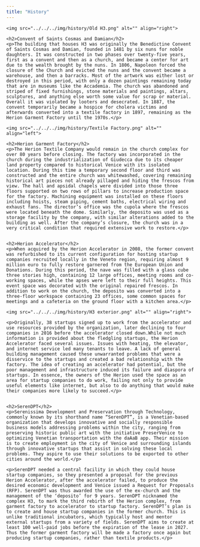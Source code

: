 ```yaml
---
title: "History"
---
```


<div id="history">

    <img src="../../../img/history/Old H3.png" alt="" align="right">

    <h2>Convent of Saints Cosmas and Damian</h2>
    <p>The building that houses H3 was originally the Benedictine Convent of Saints Cosmas and Damian, founded in 1481 by six nuns for noble daughters. It was constructed in two phases over twenty-five years, first as a convent and then as a church, and became a center for art due to the wealth brought by the nuns. In 1806, Napoleon forced the closure of the Church and evicted the nuns and the convent became a warehouse, and then a barracks. Most of the artwork was either lost or destroyed in this period, with only a dozen paintings remaining today that are in museums like the Accademia. The church was abandoned and striped of fixed furnishings, stone materials and paintings, altars, sculptures, and anything else worth some value for scrap or material. Overall it was violated by looters and desecrated. In 1887, the convent temporarily became a hospice for cholera victims and afterwards converted into a textile factory in 1897, remaining as the Herion Garment Factory until the 1970s.</p>

    <img src="../../../img/history/Textile Factory.png" alt="" align="left">

    <h2>Herion Garment Factory</h2>
    <p>The Herion Textile Company would remain in the church complex for over 80 years before closing. The factory was incorporated in the church during the industrialization of Giudecca due to its cheaper land property compared to historical Venice with its isolated location. During this time a temporary second floor and third was constructed and the entire church was whitewashed, covering remaining historical art pieces not already pillaged and hiding the frescos from view. The hall and apsidal chapels were divided into those three floors supported on two rows of pillars to increase production space for the factory. Machining equipment was installed on these floors including hoists, steam piping, cement baths, electrical wiring and exhaust fans. The director’s office was the cupola where the frescos were located beneath the dome. Similarly, the deposito was used as a storage facility by the company, with similar alterations added to the building as well. After the company’s closure, the church was in a very critical condition that required extensive work to restore.</p>


    <h2>Herion Accelerator</h2>
    <p>When acquired by the Herion Accelerator in 2008, the former convent was refurbished to its current configuration for hosting startup companies recruited locally in the Veneto region, requiring almost 9 million euro to fully restore garnered from the European Union and Donations. During this period, the nave was filled with a glass cube three stories high, containing 12 large offices, meeting rooms and co-working spaces, while the apses were left to their full heights. This event space was decorated with the original repaired frescos. In addition to work on the church, the deposito was converted into a three-floor workspace containing 23 offices, some common spaces for meetings and a cafeteria on the ground floor with a kitchen area.</p>

    <img src="../../../img/history/H3 exterior.png" alt="" align="right">

    <p>Originally, 38 startups signed up to work from the accelerator and use resources provided by the organization, later declining to four companies in 2016 before the accelerator closed down.While not much information is provided about the fledgling startups, the Herion Accelerator faced several issues. Issues with heating, the elevator, and internet service led many tenants to leave. A lack of general building management caused these unwarranted problems that were a disservice to the startups and created a bad relationship with the factory. The idea of creating an accelerator had potential, but the poor management and infrastructure induced its failure and diaspora of startups. In essence, the owners of the Herion used the space as an area for startup companies to do work, failing not only to provide useful elements like internet, but also to do anything that would make their companies more likely to succeed.</p>


    <h2>SerenDPT</h2>
    <p>Serenissima Development and Preservation through Technology, commonly known by its shorthand name “SerenDPT”, is a Venetian-based organization that develops innovative and socially responsible business models addressing problems within the city, ranging from preserving historic public art with the initiative PreserVenice to optimizing Venetian transportation with the daAaB app. Their mission is to create employment in the city of Venice and surrounding islands through innovative startups that assist in solving these local problems. They aspire to use their solutions to be exported to other cities around the world.</p>

    <p>SerenDPT needed a central facility in which they could house startup companies, so they presented a proposal for the previous Herion Accelerator, after the accelerator failed, to produce the desired economic development and Venice issued a Request for Proposals (RFP). SerenDPT was thus awarded the use of the ex-church and the management of the ‘deposito’ for 9 years. SerenDPT nicknamed the complex H3, to mark the third rebirth of the Herion complex, from garment factory to accelerator to startup factory. SerenDPT’s plan is to create and house startup companies in the former church. This is unlike traditional incubators, which typically host and mentor external startups from a variety of fields. SerenDPT aims to create at least 100 well-paid jobs before the expiration of the lease in 2027. Thus the former garment factory will be made a factory once again but producing startup companies, rather than textile products.</p>
</div>
